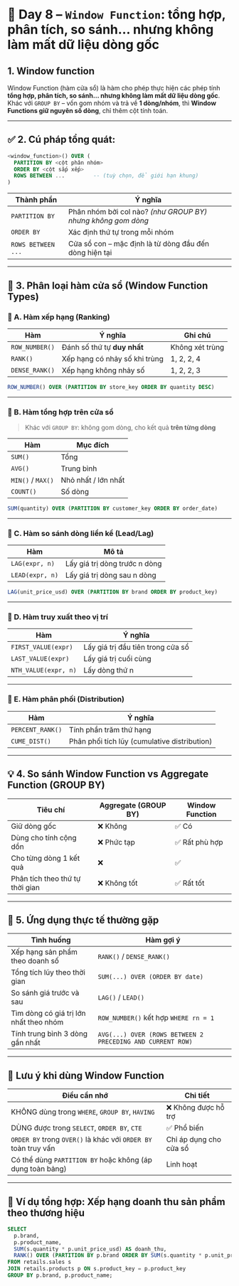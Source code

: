
# 🧠 Day 8 – `Window Function`: tổng hợp, phân tích, so sánh… nhưng không làm mất dữ liệu dòng gốc

## 1. Window function 
Window Function (hàm cửa sổ) là hàm cho phép thực hiện các phép tính **tổng hợp, phân tích, so sánh… nhưng không làm mất dữ liệu dòng gốc**.
Khác với `GROUP BY` – vốn gom nhóm và trả về **1 dòng/nhóm**, thì **Window Functions giữ nguyên số dòng**, chỉ thêm cột tính toán.

---

## ✅ **2. Cú pháp tổng quát:**

```sql
<window_function>() OVER (
  PARTITION BY <cột phân nhóm>  
  ORDER BY <cột sắp xếp>
  ROWS BETWEEN ...         -- (tuỳ chọn, để giới hạn khung)
)
```

| Thành phần         | Ý nghĩa                                                |
| ------------------ | ------------------------------------------------------ |
| `PARTITION BY`     | Phân nhóm bởi col nào? *(như GROUP BY) nhưng không gom dòng*          |
| `ORDER BY`         | Xác định thứ tự trong mỗi nhóm                         |
| `ROWS BETWEEN ...` | Cửa sổ con – mặc định là từ dòng đầu đến dòng hiện tại |

---

## 🧩 **3. Phân loại hàm cửa sổ (Window Function Types)**

### 🔹 A. **Hàm xếp hạng (Ranking)**

| Hàm            | Ý nghĩa                       | Ghi chú         |
| -------------- | ----------------------------- | --------------- |
| `ROW_NUMBER()` | Đánh số thứ tự **duy nhất**   | Không xét trùng |
| `RANK()`       | Xếp hạng có nhảy số khi trùng | 1, 2, 2, 4      |
| `DENSE_RANK()` | Xếp hạng không nhảy số        | 1, 2, 2, 3      |

```sql
ROW_NUMBER() OVER (PARTITION BY store_key ORDER BY quantity DESC)
```

---

### 🔹 B. **Hàm tổng hợp trên cửa sổ**

> Khác với `GROUP BY`: không gom dòng, cho kết quả **trên từng dòng**

| Hàm               | Mục đích            |
| ----------------- | ------------------- |
| `SUM()`           | Tổng                |
| `AVG()`           | Trung bình          |
| `MIN()` / `MAX()` | Nhỏ nhất / lớn nhất |
| `COUNT()`         | Số dòng             |

```sql
SUM(quantity) OVER (PARTITION BY customer_key ORDER BY order_date)
```

---

### 🔹 C. **Hàm so sánh dòng liền kề (Lead/Lag)**

| Hàm             | Mô tả                         |
| --------------- | ----------------------------- |
| `LAG(expr, n)`  | Lấy giá trị dòng trước n dòng |
| `LEAD(expr, n)` | Lấy giá trị dòng sau n dòng   |

```sql
LAG(unit_price_usd) OVER (PARTITION BY brand ORDER BY product_key)
```

---

### 🔹 D. **Hàm truy xuất theo vị trí**

| Hàm                  | Ý nghĩa                           |
| -------------------- | --------------------------------- |
| `FIRST_VALUE(expr)`  | Lấy giá trị đầu tiên trong cửa sổ |
| `LAST_VALUE(expr)`   | Lấy giá trị cuối cùng             |
| `NTH_VALUE(expr, n)` | Lấy dòng thứ n                    |

---

### 🔹 E. **Hàm phân phối (Distribution)**

| Hàm              | Ý nghĩa                                      |
| ---------------- | -------------------------------------------- |
| `PERCENT_RANK()` | Tính phần trăm thứ hạng                      |
| `CUME_DIST()`    | Phân phối tích lũy (cumulative distribution) |

---

## 💡 **4. So sánh Window Function vs Aggregate Function (GROUP BY)**

| Tiêu chí                        | Aggregate (GROUP BY) | Window Function |
| ------------------------------- | -------------------- | --------------- |
| Giữ dòng gốc                    | ❌ Không              | ✅ Có            |
| Dùng cho tính cộng dồn          | ❌ Phức tạp           | ✅ Rất phù hợp   |
| Cho từng dòng 1 kết quả         | ❌                    | ✅               |
| Phân tích theo thứ tự thời gian | ❌ Không tốt          | ✅ Rất tốt       |

---

## 🧠 **5. Ứng dụng thực tế thường gặp**

| Tình huống                             | Hàm gợi ý                                                  |
| -------------------------------------- | ---------------------------------------------------------- |
| Xếp hạng sản phẩm theo doanh số        | `RANK()` / `DENSE_RANK()`                                  |
| Tổng tích lũy theo thời gian           | `SUM(...) OVER (ORDER BY date)`                            |
| So sánh giá trước và sau               | `LAG()` / `LEAD()`                                         |
| Tìm dòng có giá trị lớn nhất theo nhóm | `ROW_NUMBER()` kết hợp `WHERE rn = 1`                      |
| Tính trung bình 3 dòng gần nhất        | `AVG(...) OVER (ROWS BETWEEN 2 PRECEDING AND CURRENT ROW)` |

---

## 🛑 **Lưu ý khi dùng Window Function**

| Điều cần nhớ                                                   | Chi tiết               |
| -------------------------------------------------------------- | ---------------------- |
| KHÔNG dùng trong `WHERE`, `GROUP BY`, `HAVING`                 | ❌ Không được hỗ trợ    |
| DÙNG được trong `SELECT`, `ORDER BY`, `CTE`                    | ✅ Phổ biến             |
| `ORDER BY` trong `OVER()` là khác với `ORDER BY` toàn truy vấn | Chỉ áp dụng cho cửa sổ |
| Có thể dùng `PARTITION BY` hoặc không (áp dụng toàn bảng)      | Linh hoạt              |

---

## 📌 **Ví dụ tổng hợp: Xếp hạng doanh thu sản phẩm theo thương hiệu**

```sql
SELECT 
  p.brand,
  p.product_name,
  SUM(s.quantity * p.unit_price_usd) AS doanh_thu,
  RANK() OVER (PARTITION BY p.brand ORDER BY SUM(s.quantity * p.unit_price_usd) DESC) AS xep_hang
FROM retails.sales s
JOIN retails.products p ON s.product_key = p.product_key
GROUP BY p.brand, p.product_name;
```

